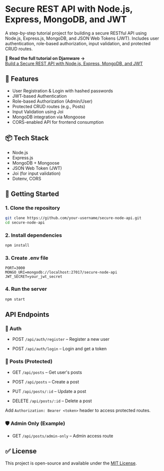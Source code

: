 # Secure REST API with Node.js, Express, MongoDB, and JWT

A step-by-step tutorial project for building a secure RESTful API using Node.js, Express.js, MongoDB, and JSON Web Tokens (JWT). Includes user authentication, role-based authorization, input validation, and protected CRUD routes.

📘 **Read the full tutorial on Djamware →**  
[Build a Secure REST API with Node.js, Express, MongoDB, and JWT](https://www.djamware.com/post/6826fc85f9614f0a093d9cba/build-a-secure-rest-api-with-nodejs-express-mongodb-and-jwt)

## 🔐 Features

- User Registration & Login with hashed passwords
- JWT-based Authentication
- Role-based Authorization (Admin/User)
- Protected CRUD routes (e.g., Posts)
- Input Validation using Joi
- MongoDB integration via Mongoose
- CORS-enabled API for frontend consumption

## 📦 Tech Stack

- Node.js
- Express.js
- MongoDB + Mongoose
- JSON Web Token (JWT)
- Joi (for input validation)
- Dotenv, CORS

## 🚀 Getting Started

### 1. Clone the repository

```bash
git clone https://github.com/your-username/secure-node-api.git
cd secure-node-api
```

### 2. Install dependencies

```bash
npm install
```

### 3. Create .env file

```env
PORT=3000
MONGO_URI=mongodb://localhost:27017/secure-node-api
JWT_SECRET=your_jwt_secret
```

### 4. Run the server

```bash
npm start
```

## API Endpoints

### 🔑 Auth

* POST ```/api/auth/register``` – Register a new user

* POST ```/api/auth/login``` – Login and get a token

### 📝 Posts (Protected)
* GET ```/api/posts``` – Get user's posts

* POST ```/api/posts``` – Create a post

* PUT ```/api/posts/:id``` – Update a post

* DELETE ```/api/posts/:id``` – Delete a post

Add ```Authorization: Bearer <token>``` header to access protected routes.

### 🛡 Admin Only (Example)

* GET ```/api/posts/admin-only``` – Admin access route


## ✅ License
This project is open-source and available under the [MIT License](LICENSE).
